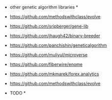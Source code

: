 * other genetic algorithm libraries *
* https://github.com/methodswithclass/evolve
* https://github.com/sripberger/gene-lib
* https://github.com/jhaugh42/binary-breeder
* https://github.com/panchishin/geneticalgorithm
* https://github.com/muliyul/microverse
* https://github.com/fiberwire/enome
* https://github.com/mkmarek/forex.analytics
* https://github.com/methodswithclass/evolve

* TODO *
